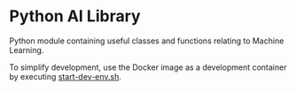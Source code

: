 # Python AI Library
Python module containing useful classes and functions relating to Machine Learning.

To simplify development, use the Docker image as a development container by executing 
[start-dev-env.sh](./start-dev-env.sh).